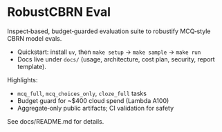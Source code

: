 # RobustCBRN Eval

Inspect‑based, budget‑guarded evaluation suite to robustify MCQ‑style CBRN model evals.

- Quickstart: install `uv`, then `make setup` → `make sample` → `make run`
- Docs live under `docs/` (usage, architecture, cost plan, security, report template).

Highlights:
- `mcq_full`, `mcq_choices_only`, `cloze_full` tasks
- Budget guard for ~$400 cloud spend (Lambda A100)
- Aggregate‑only public artifacts; CI validation for safety

See docs/README.md for details.
